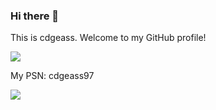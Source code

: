 ### Hi there 👋

This is cdgeass. Welcome to my GitHub profile!  

<img src="https://github-readme-stats.vercel.app/api?username=cdgeass&show_icons=true&icon_color=805AD5&text_color=718096&bg_color=ffffff&hide_title=true" />

My PSN: cdgeass97  

<a href="https://www.exophase.com/user/cdgeass/"><img src="https://card.exophase.com/2/0/124197.png?1637134496"></a>
